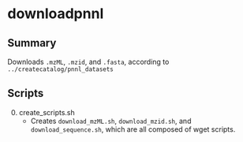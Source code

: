 # downloadpnnl
## Summary
Downloads `.mzML`, `.mzid`, and `.fasta`, according to `../createcatalog/pnnl_datasets`

## Scripts
0. create_scripts.sh
    * Creates `download_mzML.sh`, `download_mzid.sh`, and `download_sequence.sh`, which are all composed of wget scripts.
